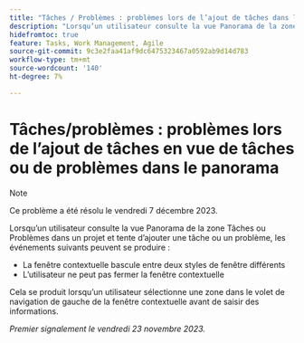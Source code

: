 ```yaml
---
title: "Tâches / Problèmes : problèmes lors de l’ajout de tâches dans la vue du panorama des tâches ou des problèmes"
description: "Lorsqu’un utilisateur consulte la vue Panorama de la zone Tâches ou Problèmes dans un projet et tente d’ajouter une tâche ou un problème, des problèmes répertoriés ici peuvent se produire."
hidefromtoc: true
feature: Tasks, Work Management, Agile
source-git-commit: 9c3e2faa41af9dc6475323467a0592ab9d14d783
workflow-type: tm+mt
source-wordcount: '140'
ht-degree: 7%

---
```



# Tâches/problèmes : problèmes lors de l’ajout de tâches en vue de tâches ou de problèmes dans le panorama

>[!NOTE]
>
>Ce problème a été résolu le vendredi 7 décembre 2023.

Lorsqu’un utilisateur consulte la vue Panorama de la zone Tâches ou Problèmes dans un projet et tente d’ajouter une tâche ou un problème, les événements suivants peuvent se produire :

* La fenêtre contextuelle bascule entre deux styles de fenêtre différents
* L’utilisateur ne peut pas fermer la fenêtre contextuelle

Cela se produit lorsqu’un utilisateur sélectionne une zone dans le volet de navigation de gauche de la fenêtre contextuelle avant de saisir des informations.

_Premier signalement le vendredi 23 novembre 2023._
